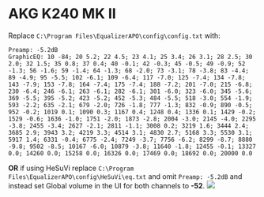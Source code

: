 # AKG K240 MK II
Replace `C:\Program Files\EqualizerAPO\config\config.txt` with:
```
Preamp: -5.2dB
GraphicEQ: 10 -84; 20 5.2; 22 4.5; 23 4.1; 25 3.4; 26 3.1; 28 2.5; 30 2.0; 32 1.5; 35 0.8; 37 0.4; 40 -0.1; 42 -0.3; 45 -0.5; 49 -0.9; 52 -1.3; 56 -1.6; 59 -1.4; 64 -1.3; 68 -2.0; 73 -3.1; 78 -3.8; 83 -4.4; 89 -4.9; 95 -5.5; 102 -6.1; 109 -6.4; 117 -7.0; 125 -7.4; 134 -7.8; 143 -7.9; 153 -7.8; 164 -7.4; 175 -7.4; 188 -7.2; 201 -7.0; 215 -6.8; 230 -6.4; 246 -6.1; 263 -6.1; 282 -6.1; 301 -6.0; 323 -6.0; 345 -5.6; 369 -5.5; 395 -5.2; 423 -5.2; 452 -5.3; 484 -5.5; 518 -3.0; 554 -1.9; 593 -2.2; 635 -2.1; 679 -2.0; 726 -1.8; 777 -1.3; 832 -0.9; 890 -0.5; 952 -0.2; 1019 0.1; 1090 0.3; 1167 0.4; 1248 0.4; 1336 0.1; 1429 -0.2; 1529 -0.6; 1636 -1.0; 1751 -2.0; 1873 -2.8; 2004 -3.0; 2145 -4.0; 2295 -3.8; 2455 -3.4; 2627 -2.1; 2811 -1.1; 3008 0.2; 3219 1.6; 3444 2.4; 3685 2.9; 3943 3.2; 4219 3.3; 4514 3.1; 4830 2.7; 5168 3.3; 5530 3.1; 5917 1.4; 6331 -0.4; 6775 -2.4; 7249 -3.7; 7756 -6.2; 8299 -8.7; 8880 -9.8; 9502 -8.5; 10167 -6.0; 10879 -3.8; 11640 -1.8; 12455 -0.1; 13327 0.0; 14260 0.0; 15258 0.0; 16326 0.0; 17469 0.0; 18692 0.0; 20000 0.0
```
**OR** if using HeSuVi replace `C:\Program Files\EqualizerAPO\config\HeSuVi\eq.txt` and omit `Preamp: -5.2dB` and instead set Global volume in the UI for both channels to **-52**.
![](https://raw.githubusercontent.com/jaakkopasanen/AutoEq/master/results/Innerfidelity%202017/headphoncecom/onear/AKG%20K240%20MK%20II/AKG%20K240%20MK%20II.png)